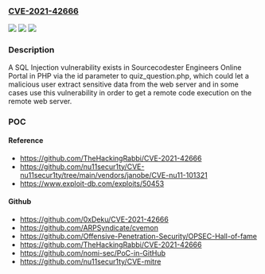 ### [CVE-2021-42666](https://cve.mitre.org/cgi-bin/cvename.cgi?name=CVE-2021-42666)
![](https://img.shields.io/static/v1?label=Product&message=n%2Fa&color=blue)
![](https://img.shields.io/static/v1?label=Version&message=n%2Fa&color=blue)
![](https://img.shields.io/static/v1?label=Vulnerability&message=n%2Fa&color=brighgreen)

### Description

A SQL Injection vulnerability exists in Sourcecodester Engineers Online Portal in PHP via the id parameter to quiz_question.php, which could let a malicious user extract sensitive data from the web server and in some cases use this vulnerability in order to get a remote code execution on the remote web server.

### POC

#### Reference
- https://github.com/TheHackingRabbi/CVE-2021-42666
- https://github.com/nu11secur1ty/CVE-nu11secur1ty/tree/main/vendors/janobe/CVE-nu11-101321
- https://www.exploit-db.com/exploits/50453

#### Github
- https://github.com/0xDeku/CVE-2021-42666
- https://github.com/ARPSyndicate/cvemon
- https://github.com/Offensive-Penetration-Security/OPSEC-Hall-of-fame
- https://github.com/TheHackingRabbi/CVE-2021-42666
- https://github.com/nomi-sec/PoC-in-GitHub
- https://github.com/nu11secur1ty/CVE-mitre

